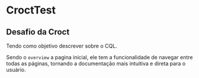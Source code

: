 # CroctTest

## Desafio da Croct

Tendo como objetivo descrever sobre o CQL.

Sendo o `overview` a pagina inicial, ele tem a funcionalidade de navegar entre todas as páginas, tornando a documentação mais intuitiva e direta para o usuário.
